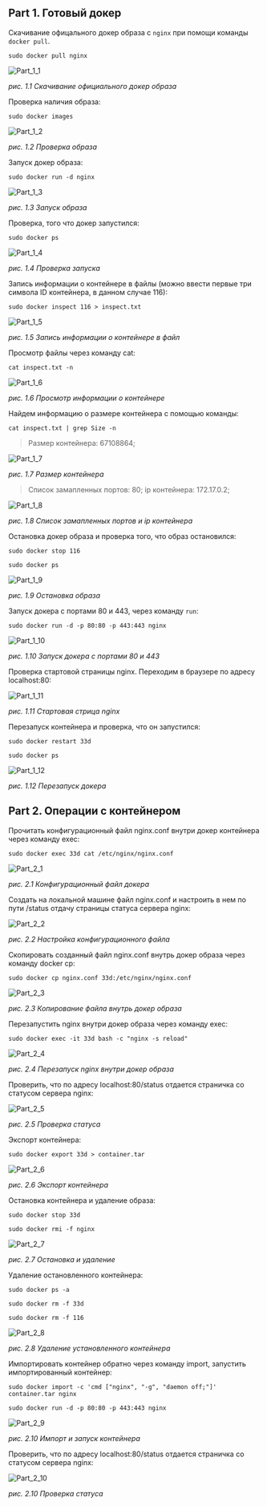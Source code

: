 ## Part 1. Готовый докер

Скачивание офицального докер образа с `nginx` при помощи команды `docker pull`.

`sudo docker pull nginx`

![Part_1_1](report_images/Part_1_1.png "Cкачивание официального докер образа")

*рис. 1.1 Cкачивание официального докер образа*

Проверка наличия образа:

`sudo docker images`

![Part_1_2](report_images/Part_1_2.png "Проверка образа")

*рис. 1.2 Проверка образа*

Запуск докер образа:

`sudo docker run -d nginx`

![Part_1_3](report_images/Part_1_3.png "Запуск образа")

*рис. 1.3 Запуск образа*

Проверка, того что докер запустился:

`sudo docker ps`

![Part_1_4](report_images/Part_1_4.png "Проверка запуска")

*рис. 1.4 Проверка запуска*

Запись информации о контейнере в файлы (можно ввести первые три символа ID контейнера, в данном случае 116):

`sudo docker inspect 116 > inspect.txt`

![Part_1_5](report_images/Part_1_5.png "Запись информации о контейнере в файл")

*рис. 1.5 Запись информации о контейнере в файл*

Просмотр файлы через команду cat:

`cat inspect.txt -n`

![Part_1_6](report_images/Part_1_6.png "Просмотр информации о контейнере")

*рис. 1.6 Просмотр информации о контейнере*

Найдем информацию о размере контейнера с помощью команды:

`cat inspect.txt | grep Size -n`

> Размер контейнера: 67108864;

![Part_1_7](report_images/Part_1_7.png "Размер контейнера")

*рис. 1.7 Размер контейнера*

> Список замапленных портов: 80;
> ip контейнера: 172.17.0.2;

![Part_1_8](report_images/Part_1_8.png "Список замапленных портов и ip контейнера")

*рис. 1.8 Список замапленных портов и ip контейнера*

Остановка докер образа и проверка того, что образ остановился:

`sudo docker stop 116`

`sudo docker ps`

![Part_1_9](report_images/Part_1_9.png "Остановка образа")

*рис. 1.9 Остановка образа*

Запуск докера с портами 80 и 443, через команду `run`:

`sudo docker run -d -p 80:80 -p 443:443 nginx`

![Part_1_10](report_images/Part_1_10.png "Запуск докера с портами 80 и 443")

*рис. 1.10 Запуск докера с портами 80 и 443*

Проверка стартовой страницы nginx. Переходим в браузере по адресу localhost:80:

![Part_1_11](report_images/Part_1_11.png "Стартовая стрица nginx")

*рис. 1.11 Стартовая стрица nginx*

Перезапуск контейнера и проверка, что он запустился:

`sudo docker restart 33d`

`sudo docker ps`

![Part_1_12](report_images/Part_1_12.png "Перезапуск докера")

*рис. 1.12 Перезапуск докера*

## Part 2. Операции с контейнером

Прочитать конфигурационный файл nginx.conf внутри докер контейнера через команду exec:

`sudo docker exec 33d cat /etc/nginx/nginx.conf`

![Part_2_1](report_images/Part_2_1.png "Конфигурационный файл докера")

*рис. 2.1 Конфигурационный файл докера*

Создать на локальной машине файл nginx.conf и настроить в нем по пути /status отдачу страницы статуса сервера nginx:

![Part_2_2](report_images/Part_2_2.png "Настройка конфигурационного файла")

*рис. 2.2 Настройка конфигурационного файла*

Скопировать созданный файл nginx.conf внутрь докер образа через команду docker cp:

`sudo docker cp nginx.conf 33d:/etc/nginx/nginx.conf`

![Part_2_3](report_images/Part_2_3.png "Копирование файла внутрь докер образа")

*рис. 2.3 Копирование файла внутрь докер образа*

Перезапустить nginx внутри докер образа через команду exec:

`sudo docker exec -it 33d bash -c "nginx -s reload"`

![Part_2_4](report_images/Part_2_4.png "Перезапуск nginx внутри докер образа")

*рис. 2.4 Перезапуск nginx внутри докер образа*

Проверить, что по адресу localhost:80/status отдается страничка со статусом сервера nginx:

![Part_2_5](report_images/Part_2_5.png "Проверка статуса")

*рис. 2.5 Проверка статуса*

Экспорт контейнера:

`sudo docker export 33d > container.tar`

![Part_2_6](report_images/Part_2_6.png "Экспорт контейнера")

*рис. 2.6 Экспорт контейнера*

Остановка контейнера и удаление образа:

`sudo docker stop 33d`

`sudo docker rmi -f nginx`

![Part_2_7](report_images/Part_2_7.png "Остановка и удаление")

*рис. 2.7 Остановка и удаление*

Удаление остановленного контейнера:

`sudo docker ps -a`

`sudo docker rm -f 33d`

`sudo docker rm -f 116`

![Part_2_8](report_images/Part_2_8.png "Удаление установленного контейнера")

*рис. 2.8 Удаление установленного контейнера*

Импортировать контейнер обратно через команду import, запустить импортированный контейнер:

`sudo docker import -c 'cmd ["nginx", "-g", "daemon off;"]' container.tar nginx`

`sudo docker run -d -p 80:80 -p 443:443 nginx`

![Part_2_9](report_images/Part_2_9.png "Импорт и запуск контейнера")

*рис. 2.10 Импорт и запуск контейнера*

Проверить, что по адресу localhost:80/status отдается страничка со статусом сервера nginx:

![Part_2_10](report_images/Part_2_10.png "Проверка статуса")

*рис. 2.10 Проверка статуса*





















